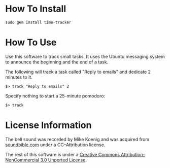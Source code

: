 # How To Install
    sudo gem install time-tracker

# How To Use
Use this software to track small tasks. It uses the Ubuntu messaging system to announce the beginning and the end of a task.

The following will track a task called "Reply to emails" and dedicate 2 minutes to it.

    $> track "Reply to emails" 2

Specify nothing to start a 25-minute pomodoro:

    $> track

# License Information
The bell sound was recorded by Mike Koenig and was acquired from [soundbible.com](http://soundbible.com/1599-Store-Door-Chime.html) under a CC–Attribution license.

The rest of this software is under a [Creative Commons Attribution-NonCommercial 3.0 Unported License](http://creativecommons.org/licenses/by-nc/3.0/deed.en_US).
